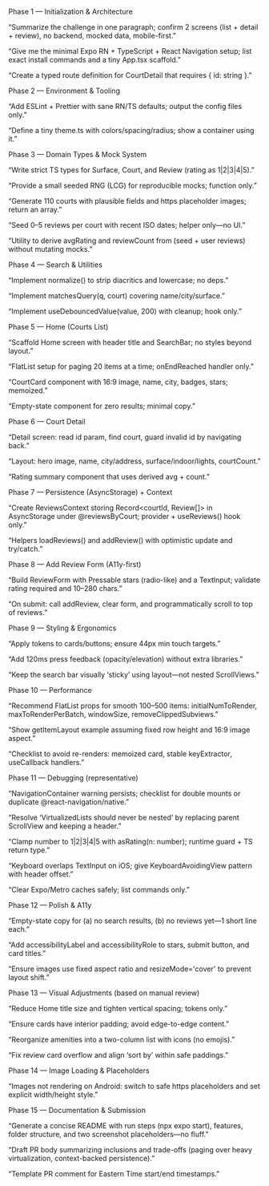 Phase 1 — Initialization & Architecture

“Summarize the challenge in one paragraph; confirm 2 screens (list + detail + review), no backend, mocked data, mobile-first.”

“Give me the minimal Expo RN + TypeScript + React Navigation setup; list exact install commands and a tiny App.tsx scaffold.”

“Create a typed route definition for CourtDetail that requires { id: string }.”

Phase 2 — Environment & Tooling

“Add ESLint + Prettier with sane RN/TS defaults; output the config files only.”

“Define a tiny theme.ts with colors/spacing/radius; show a container using it.”

Phase 3 — Domain Types & Mock System

“Write strict TS types for Surface, Court, and Review (rating as 1|2|3|4|5).”

“Provide a small seeded RNG (LCG) for reproducible mocks; function only.”

“Generate 110 courts with plausible fields and https placeholder images; return an array.”

“Seed 0–5 reviews per court with recent ISO dates; helper only—no UI.”

“Utility to derive avgRating and reviewCount from (seed + user reviews) without mutating mocks.”

Phase 4 — Search & Utilities

“Implement normalize() to strip diacritics and lowercase; no deps.”

“Implement matchesQuery(q, court) covering name/city/surface.”

“Implement useDebouncedValue(value, 200) with cleanup; hook only.”

Phase 5 — Home (Courts List)

“Scaffold Home screen with header title and SearchBar; no styles beyond layout.”

“FlatList setup for paging 20 items at a time; onEndReached handler only.”

“CourtCard component with 16:9 image, name, city, badges, stars; memoized.”

“Empty-state component for zero results; minimal copy.”

Phase 6 — Court Detail

“Detail screen: read id param, find court, guard invalid id by navigating back.”

“Layout: hero image, name, city/address, surface/indoor/lights, courtCount.”

“Rating summary component that uses derived avg + count.”

Phase 7 — Persistence (AsyncStorage) + Context

“Create ReviewsContext storing Record<courtId, Review[]> in AsyncStorage under @reviewsByCourt; provider + useReviews() hook only.”

“Helpers loadReviews() and addReview() with optimistic update and try/catch.”

Phase 8 — Add Review Form (A11y-first)

“Build ReviewForm with Pressable stars (radio-like) and a TextInput; validate rating required and 10–280 chars.”

“On submit: call addReview, clear form, and programmatically scroll to top of reviews.”

Phase 9 — Styling & Ergonomics

“Apply tokens to cards/buttons; ensure 44px min touch targets.”

“Add 120ms press feedback (opacity/elevation) without extra libraries.”

“Keep the search bar visually ‘sticky’ using layout—not nested ScrollViews.”

Phase 10 — Performance

“Recommend FlatList props for smooth 100–500 items: initialNumToRender, maxToRenderPerBatch, windowSize, removeClippedSubviews.”

“Show getItemLayout example assuming fixed row height and 16:9 image aspect.”

“Checklist to avoid re-renders: memoized card, stable keyExtractor, useCallback handlers.”

Phase 11 — Debugging (representative)

“NavigationContainer warning persists; checklist for double mounts or duplicate @react-navigation/native.”

“Resolve ‘VirtualizedLists should never be nested’ by replacing parent ScrollView and keeping a header.”

“Clamp number to 1|2|3|4|5 with asRating(n: number); runtime guard + TS return type.”

“Keyboard overlaps TextInput on iOS; give KeyboardAvoidingView pattern with header offset.”

“Clear Expo/Metro caches safely; list commands only.”

Phase 12 — Polish & A11y

“Empty-state copy for (a) no search results, (b) no reviews yet—1 short line each.”

“Add accessibilityLabel and accessibilityRole to stars, submit button, and card titles.”

“Ensure images use fixed aspect ratio and resizeMode='cover' to prevent layout shift.”

Phase 13 — Visual Adjustments (based on manual review)

“Reduce Home title size and tighten vertical spacing; tokens only.”

“Ensure cards have interior padding; avoid edge-to-edge content.”

“Reorganize amenities into a two-column list with icons (no emojis).”

“Fix review card overflow and align ‘sort by’ within safe paddings.”

Phase 14 — Image Loading & Placeholders

“Images not rendering on Android: switch to safe https placeholders and set explicit width/height style.”

Phase 15 — Documentation & Submission

“Generate a concise README with run steps (npx expo start), features, folder structure, and two screenshot placeholders—no fluff.”

“Draft PR body summarizing inclusions and trade-offs (paging over heavy virtualization, context-backed persistence).”

“Template PR comment for Eastern Time start/end timestamps.”